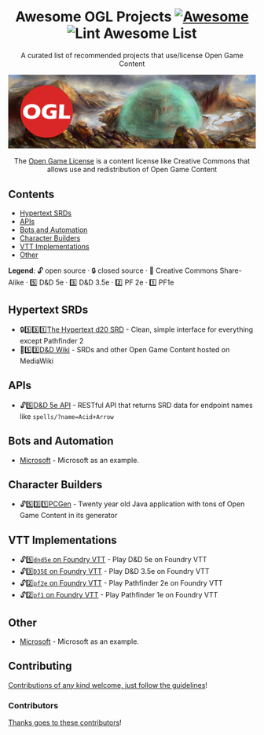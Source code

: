 <div align="center">

<!-- title -->

<!--lint ignore no-dead-urls-->
# Awesome OGL Projects [![Awesome](https://awesome.re/badge.svg)](https://awesome.re) ![Lint Awesome List](https://github.com/anthonyronda/awesome-ogl/workflows/Lint%20Awesome%20List/badge.svg)

<!-- subtitle -->

A curated list of recommended projects that use/license Open Game Content 

<!-- image -->

<a href="https://opengamelicense.org" target="_blank" rel="noopener noreferrer">
  <img src="/images/ogl-banner.png" />
</a>

<!-- description -->

The [Open Game License](https://en.wikipedia.org/wiki/Open_Game_License) is a content license like Creative Commons that allows use and redistribution of Open Game Content

</div>

<!-- TOC -->

## Contents

- [Hypertext SRDs](#hypertext-srds)
- [APIs](#apis)
- [Bots and Automation](#bots-and-automation)
- [Character Builders](#character-builders)
- [VTT Implementations](#vtt-implementations)
- [Other](#other)

**Legend**: 🔓 open source · 🔒 closed source · 🔁 Creative Commons Share-Alike · 5️⃣ D&D 5e · 3️⃣ D&D 3.5e · 2️⃣ PF 2e · 1️⃣ PF1e

<!-- START CONTENT -->

## Hypertext SRDs

- 🔒5️⃣3️⃣1️⃣[The Hypertext d20 SRD](https://www.d20srd.org/) - Clean, simple interface for everything except Pathfinder 2
- 🔁5️⃣3️⃣[D&D Wiki](https://dnd-wiki.org/wiki/Main_Page) - SRDs and other Open Game Content hosted on MediaWiki

## APIs

- 🔓5️⃣[D&D 5e API](https://www.dnd5eapi.co/) - RESTful API that returns SRD data for endpoint names like `spells/?name=Acid+Arrow`

## Bots and Automation

- [Microsoft](https://www.microsoft.com/) - Microsoft as an example.

## Character Builders

- 🔓5️⃣3️⃣1️⃣[PCGen](http://pcgen.org/) - Twenty year old Java application with tons of Open Game Content in its generator

## VTT Implementations

- 🔓5️⃣[`dnd5e` on Foundry VTT](https://foundryvtt.com/packages/dnd5e) - Play D&D 5e on Foundry VTT
- 🔓3️⃣[`D35E` on Foundry VTT](https://foundryvtt.com/packages/D35E/) - Play D&D 3.5e on Foundry VTT
- 🔓2️⃣[`pf2e` on Foundry VTT](https://foundryvtt.com/packages/pf2e/) - Play Pathfinder 2e on Foundry VTT
- 🔓2️⃣[`pf1` on Foundry VTT](https://foundryvtt.com/packages/pf1/) - Play Pathfinder 1e on Foundry VTT


## Other

- [Microsoft](https://www.microsoft.com/) - Microsoft as an example.

<!-- END CONTENT -->

## Contributing

[Contributions of any kind welcome, just follow the guidelines](contributing.md)!

### Contributors

[Thanks goes to these contributors](https://github.com/anthonyronda/awesome-ogl/graphs/contributors)!
